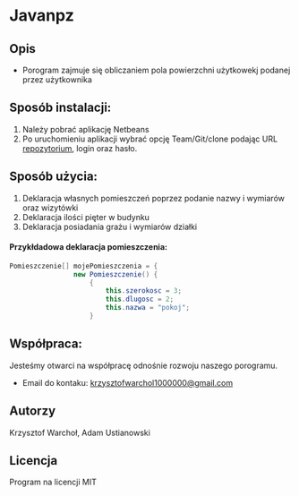 # Javanpz
## Opis
* Porogram zajmuje się obliczaniem pola powierzchni użytkowekj podanej przez użytkownika
## Sposób instalacji:
1. Należy pobrać aplikację Netbeans
2. Po uruchomieniu aplikacji wybrać opcję Team/Git/clone podając URL [repozytorium](https://github.com/AdasixDerp/Java/), login oraz hasło.
## Sposób użycia:
1. Deklaracja własnych pomieszczeń poprzez podanie nazwy i wymiarów oraz wizytówki
2. Deklaracja ilości pięter w budynku
3. Deklaracja posiadania grażu i wymiarów działki

#### Przykłdadowa deklaracja pomieszczenia:

```java
Pomieszczenie[] mojePomieszczenia = {
                new Pomieszczenie() {
                    {
                        this.szerokosc = 3;
                        this.dlugosc = 2;
                        this.nazwa = "pokoj";
                    }
```
               
## Współpraca:
Jesteśmy otwarci na współpracę odnośnie rozwoju naszego porogramu.
* Email do kontaku: krzysztofwarchol1000000@gmail.com

## Autorzy
Krzysztof Warchoł,
Adam Ustianowski
## Licencja
Program na licencji MIT
